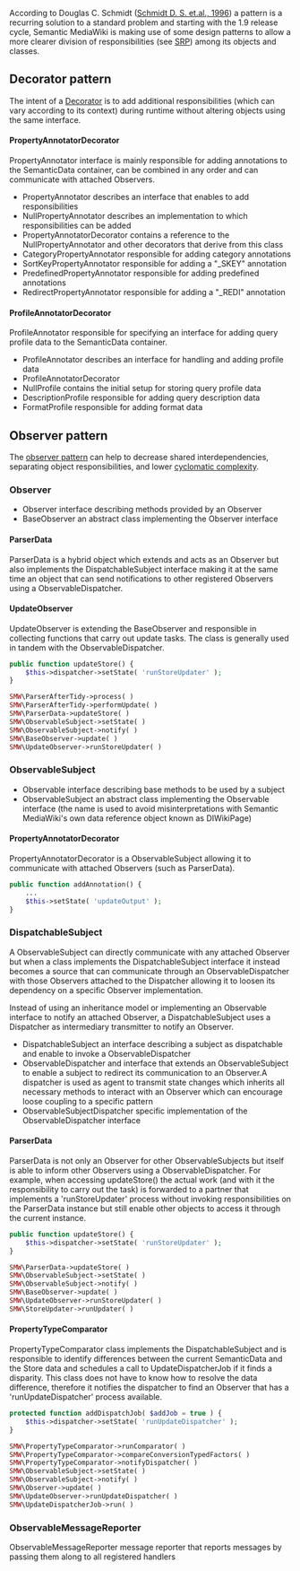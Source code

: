 According to Douglas C. Schmidt ([Schmidt D. S. et.al., 1996][sp]) a pattern is a recurring solution to a standard problem and starting with the 1.9 release cycle, Semantic MediaWiki is making use of some design patterns to allow a more clearer division of responsibilities (see [SRP][srp]) among its objects and classes.

## Decorator pattern
The intent of a [Decorator][decp] is to add additional responsibilities (which can vary according to its context) during runtime without altering objects using the same interface.

#### PropertyAnnotatorDecorator
PropertyAnnotator interface is mainly responsible for adding annotations to the SemanticData container, can be combined in any order and can communicate with attached Observers.

* PropertyAnnotator describes an interface that enables to add responsibilities
* NullPropertyAnnotator describes an implementation to which responsibilities can be added
* PropertyAnnotatorDecorator contains a reference to the NullPropertyAnnotator and other decorators that derive from this class
* CategoryPropertyAnnotator responsible for adding category annotations
* SortKeyPropertyAnnotator responsible for adding a "_SKEY" annotation
* PredefinedPropertyAnnotator responsible for adding predefined annotations
* RedirectPropertyAnnotator responsible for adding a "_REDI" annotation

#### ProfileAnnotatorDecorator
ProfileAnnotator responsible for specifying an interface for adding query profile data to the SemanticData container.

* ProfileAnnotator describes an interface for handling and adding profile data
* ProfileAnnotatorDecorator
* NullProfile contains the initial setup for storing query profile data
* DescriptionProfile responsible for adding query description data
* FormatProfile responsible for adding format data

## Observer pattern
The [observer pattern][obp] can help to decrease shared interdependencies, separating object responsibilities, and lower [cyclomatic complexity][crap].

### Observer
* Observer interface describing methods provided by an Observer
* BaseObserver an abstract class implementing the Observer interface

#### ParserData
ParserData is a hybrid object which extends and acts as an Observer but also implements the DispatchableSubject interface making it at the same time an object that can send notifications to other registered Observers using a ObservableDispatcher.

#### UpdateObserver
UpdateObserver is extending the BaseObserver and responsible in collecting functions that carry out update tasks. The class is generally used in tandem with the ObservableDispatcher.

```php
public function updateStore() {
	$this->dispatcher->setState( 'runStoreUpdater' );
}
```
```php
SMW\ParserAfterTidy->process( )
SMW\ParserAfterTidy->performUpdate( )
SMW\ParserData->updateStore( )
SMW\ObservableSubject->setState( )
SMW\ObservableSubject->notify( )
SMW\BaseObserver->update( )
SMW\UpdateObserver->runStoreUpdater( )
```

### ObservableSubject
* Observable interface describing base methods to be used by a subject
* ObservableSubject an abstract class implementing the Observable interface (the name is used to avoid misinterpretations with Semantic MediaWiki's own data reference object known as DIWikiPage)

#### PropertyAnnotatorDecorator
PropertyAnnotatorDecorator is a ObservableSubject allowing it to communicate with attached Observers (such as ParserData).

```php
public function addAnnotation() {
	...
	$this->setState( 'updateOutput' );
}
```

### DispatchableSubject
A ObservableSubject can directly communicate with any attached Observer but when a class implements the DispatchableSubject interface it instead becomes a source that can communicate through an ObservableDispatcher with those Observers attached to the Dispatcher allowing it to loosen its dependency on a specific Observer implementation.

Instead of using an inheritance model or implementing an Observable interface to notify an attached Observer, a DispatchableSubject uses a Dispatcher as intermediary transmitter to notify an Observer.

* DispatchableSubject an interface describing a subject as dispatchable and enable to invoke a ObservableDispatcher
* ObservableDispatcher and interface that extends an ObservableSubject to enable a subject to redirect its communication to an Observer.A dispatcher is used as agent to transmit state changes which inherits all necessary methods to interact with an Observer which can encourage loose coupling to a specific pattern
* ObservableSubjectDispatcher specific implementation of the ObservableDispatcher interface

#### ParserData
ParserData is not only an Observer for other ObservableSubjects but itself is able to inform other Observers using a ObservableDispatcher. For example, when accessing updateStore() the actual work (and with it the responsibility to carry out the task) is forwarded to a partner that implements a 'runStoreUpdater' process without invoking responsibilities on the ParserData instance but still enable other objects to access it through the current instance.

```php
public function updateStore() {
	$this->dispatcher->setState( 'runStoreUpdater' );
}
```
```php
SMW\ParserData->updateStore( )
SMW\ObservableSubject->setState( )
SMW\ObservableSubject->notify( )
SMW\BaseObserver->update( )
SMW\UpdateObserver->runStoreUpdater( )
SMW\StoreUpdater->runUpdater( )
```

#### PropertyTypeComparator
PropertyTypeComparator class implements the DispatchableSubject and is responsible to identify differences between the current SemanticData and the Store data and schedules a call to UpdateDispatcherJob if it finds a disparity. This class does not have to know how to resolve the data difference, therefore it notifies the dispatcher to find an Observer that has a 'runUpdateDispatcher' process available.

```php
protected function addDispatchJob( $addJob = true ) {
	$this->dispatcher->setState( 'runUpdateDispatcher' );
}
```
```php
SMW\PropertyTypeComparator->runComparator( )
SMW\PropertyTypeComparator->compareConversionTypedFactors( )
SMW\PropertyTypeComparator->notifyDispatcher( )
SMW\ObservableSubject->setState( )
SMW\ObservableSubject->notify( )
SMW\Observer->update( )
SMW\UpdateObserver->runUpdateDispatcher( )
SMW\UpdateDispatcherJob->run( )
```

### ObservableMessageReporter
ObservableMessageReporter message reporter that reports messages by passing them along to all registered handlers

[sp]: http://www.cs.wustl.edu/~schmidt/CACM-editorial.html
[srp]: https://en.wikipedia.org/wiki/Single_responsibility_principle
[decp]: https://en.wikipedia.org/wiki/Decorator_pattern
[obp]: https://en.wikipedia.org/wiki/Observer_pattern
[crap]: https://www.semantic-mediawiki.org/wiki/CRAP
